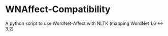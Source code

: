 # WNAffect-Compatibility
A python script to use WordNet-Affect with NLTK (mapping WordNet 1.6 &lt;-> 3.2)
